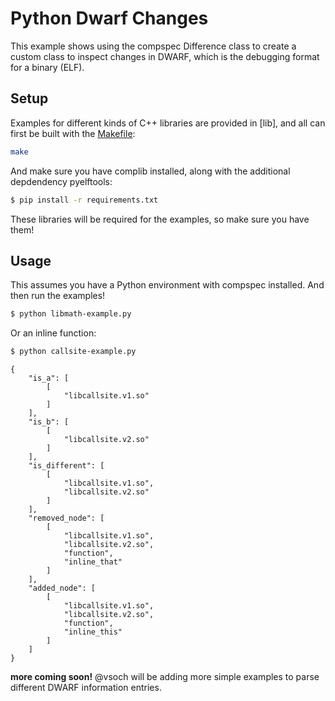 # Python Dwarf Changes

This example shows using the compspec Difference class to create a custom
class to inspect changes in DWARF, which is the debugging format for a binary (ELF).

## Setup

Examples for different kinds of C++ libraries are provided in [lib], and all can 
first be built with the [Makefile](Makefile):

```bash
make
```

And make sure you have complib installed, along with the additional depdendency
pyelftools:

```bash
$ pip install -r requirements.txt
```

These libraries will be required for the examples, so make sure you have them!

## Usage

This assumes you have a Python environment with compspec installed.
And then run the examples!

```bash
$ python libmath-example.py
```

Or an inline function:

```bash
$ python callsite-example.py
```
```
{
    "is_a": [
        [
            "libcallsite.v1.so"
        ]
    ],
    "is_b": [
        [
            "libcallsite.v2.so"
        ]
    ],
    "is_different": [
        [
            "libcallsite.v1.so",
            "libcallsite.v2.so"
        ]
    ],
    "removed_node": [
        [
            "libcallsite.v1.so",
            "libcallsite.v2.so",
            "function",
            "inline_that"
        ]
    ],
    "added_node": [
        [
            "libcallsite.v1.so",
            "libcallsite.v2.so",
            "function",
            "inline_this"
        ]
    ]
}
```

**more coming soon!** @vsoch will be adding more simple examples to parse different
DWARF information entries.
